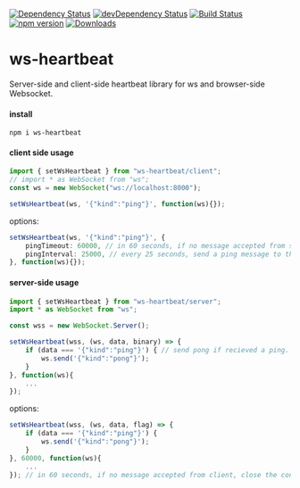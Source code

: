 [![Dependency Status](https://david-dm.org/plantain-00/ws-heartbeat.svg)](https://david-dm.org/plantain-00/ws-heartbeat)
[![devDependency Status](https://david-dm.org/plantain-00/ws-heartbeat/dev-status.svg)](https://david-dm.org/plantain-00/ws-heartbeat#info=devDependencies)
[![Build Status](https://travis-ci.org/plantain-00/ws-heartbeat.svg?branch=master)](https://travis-ci.org/plantain-00/ws-heartbeat)
[![npm version](https://badge.fury.io/js/ws-heartbeat.svg)](https://badge.fury.io/js/ws-heartbeat)
[![Downloads](https://img.shields.io/npm/dm/ws-heartbeat.svg)](https://www.npmjs.com/package/ws-heartbeat)

# ws-heartbeat
Server-side and client-side heartbeat library for ws and browser-side Websocket.

#### install

`npm i ws-heartbeat`

#### client side usage

```ts
import { setWsHeartbeat } from "ws-heartbeat/client";
// import * as WebSocket from "ws";
const ws = new WebSocket("ws://localhost:8000");

setWsHeartbeat(ws, '{"kind":"ping"}', function(ws){});
```

options:

```ts
setWsHeartbeat(ws, '{"kind":"ping"}', {
    pingTimeout: 60000, // in 60 seconds, if no message accepted from server, close the connection.
    pingInterval: 25000, // every 25 seconds, send a ping message to the server.
}, function(ws){});
```

#### server-side usage

```ts
import { setWsHeartbeat } from "ws-heartbeat/server";
import * as WebSocket from "ws";

const wss = new WebSocket.Server();

setWsHeartbeat(wss, (ws, data, binary) => {
    if (data === '{"kind":"ping"}') { // send pong if recieved a ping.
        ws.send('{"kind":"pong"}');
    }
}, function(ws){
    ...
});
```

options:

```ts
setWsHeartbeat(wss, (ws, data, flag) => {
    if (data === '{"kind":"ping"}') {
        ws.send('{"kind":"pong"}');
    }
}, 60000, function(ws){
    ...
}); // in 60 seconds, if no message accepted from client, close the connection.
```
